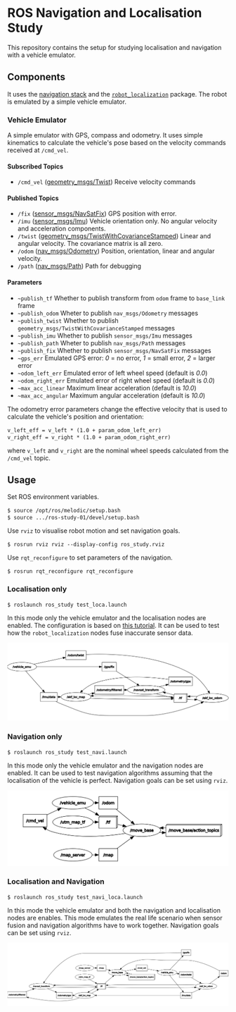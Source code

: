 # ROS Navigation and Localisation Study

This repository contains the setup for studying localisation and navigation with a vehicle emulator.


## Components

It uses the [navigation stack](http://wiki.ros.org/navigation) and the [`robot_localization`](http://wiki.ros.org/robot_localization) package. The robot is emulated by a simple vehicle emulator.

### Vehicle Emulator

A simple emulator with GPS, compass and odometry.
It uses simple kinematics to calculate the vehicle's pose based on the velocity commands received at `/cmd_vel`.

#### Subscribed Topics

* `/cmd_vel` ([geometry_msgs/Twist](http://docs.ros.org/api/geometry_msgs/html/msg/Twist.html))
  Receive velocity commands

#### Published Topics

* `/fix` ([sensor_msgs/NavSatFix](http://docs.ros.org/api/sensor_msgs/html/msg/NavSatFix.html))
  GPS position with error.
* `/imu` ([sensor_msgs/Imu](http://docs.ros.org/api/sensor_msgs/html/msg/Imu.html))
  Vehicle orientation only. No angular velocity and acceleration components.
* `/twist` ([geometry_msgs/TwistWithCovarianceStamped](http://docs.ros.org/api/geometry_msgs/html/msg/TwistWithCovarianceStamped.html))
  Linear and angular velocity. The covariance matrix is all zero.
* `/odom` ([nav_msgs/Odometry](http://docs.ros.org/api/nav_msgs/html/msg/Odometry.html))
  Position, orientation, linear and angular velocity.
* `/path` ([nav_msgs/Path](http://docs.ros.org/api/nav_msgs/html/msg/Path.html))
  Path for debugging

#### Parameters

* `~publish_tf`
  Whether to publish transform from `odom` frame to `base_link` frame
* `~publish_odom`
  Wheter to publish `nav_msgs/Odometry` messages
* `~publish_twist`
  Whether to publish `geometry_msgs/TwistWithCovarianceStamped` messages
* `~publish_imu`
  Whether to publish `sensor_msgs/Imu` messages
* `~publish_path`
  Wheter to publish `nav_msgs/Path` messages
* `~publish_fix`
  Whether to publish `sensor_msgs/NavSatFix` messages
* `~gps_err`
  Emulated GPS error: _0_ = no error, _1_ = small error, _2_ = larger error
* `~odom_left_err`
  Emulated error of left wheel speed (default is _0.0_)
* `~odom_right_err`
  Emulated error of right wheel speed (default is _0.0_)
* `~max_acc_linear`
  Maximum linear acceleration (default is _10.0_)
* `~max_acc_angular`
  Maximum angular acceleration (default is _10.0_)

The odometry error parameters change the effective velocity that is used to calculate the vehicle's position and orientation:
```
v_left_eff = v_left * (1.0 + param_odom_left_err)
v_right_eff = v_right * (1.0 + param_odom_right_err)
```
where `v_left` and `v_right` are the nominal wheel speeds calculated from the `/cmd_vel` topic.


## Usage

Set ROS environment variables.
```
$ source /opt/ros/melodic/setup.bash
$ source .../ros-study-01/devel/setup.bash
```

Use `rviz` to visualise robot motion and set navigation goals.
```
$ rosrun rviz rviz --display-config ros_study.rviz
```

Use `rqt_reconfigure` to set parameters of the navigation.
```
$ rosrun rqt_reconfigure rqt_reconfigure
```

### Localisation only

```
$ roslaunch ros_study test_loca.launch
```
In this mode only the vehicle emulator and the localisation nodes are enabled.
The configuration is based on [this tutorial](http://docs.ros.org/melodic/api/robot_localization/html/integrating_gps.html).
It can be used to test how the `robot_localization` nodes fuse inaccurate sensor data.

<p align="center">
  <img src="docs/nodes_test_loca_01.png">
</p>

### Navigation only
```
$ roslaunch ros_study test_navi.launch
```
In this mode only the vehicle emulator and the navigation nodes are enabled.
It can be used to test navigation algorithms assuming that the localisation of the vehicle is perfect.
Navigation goals can be set using `rviz`.

<p align="center">
  <img src="docs/nodes_test_navi_01.png">
</p>

### Localisation and Navigation
```
$ roslaunch ros_study test_navi_loca.launch
```
In this mode the vehicle emulator and both the navigation and localisation nodes are enables.
This mode emulates the real life scenario when sensor fusion and navigation algorithms have to work together.
Navigation goals can be set using `rviz`.

<p align="center">
  <img src="docs/nodes_test_navi_loca_01.png">
</p>
